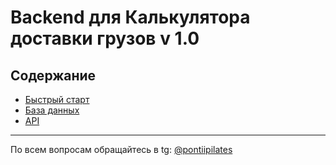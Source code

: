 Backend для Калькулятора доставки грузов v 1.0
==============================================

## Содержание

* [Быстрый старт](/documentation/getting-started.md)
* [База данных](/documentation/data-base.md)  
* [API](/documentation/api.md)

***
По всем вопросам обращайтесь в tg: [@pontiipilates](https://t.me/pontiipilates)